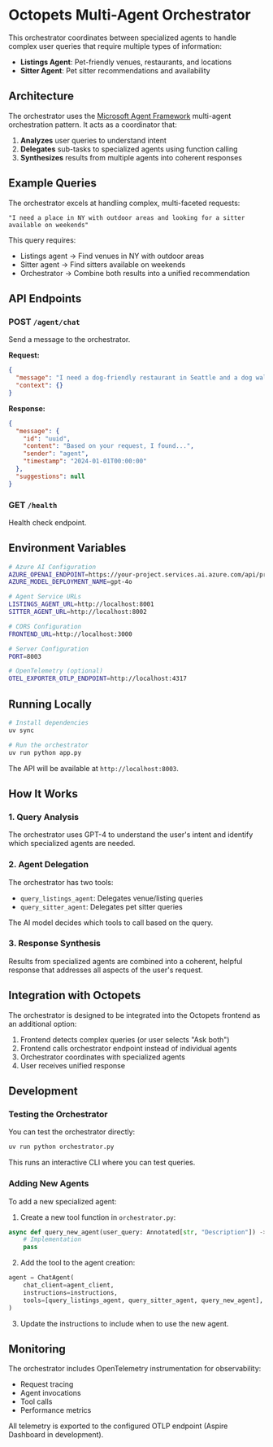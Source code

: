 # Octopets Multi-Agent Orchestrator

This orchestrator coordinates between specialized agents to handle complex user queries that require multiple types of information:

- **Listings Agent**: Pet-friendly venues, restaurants, and locations
- **Sitter Agent**: Pet sitter recommendations and availability

## Architecture

The orchestrator uses the [Microsoft Agent Framework](https://github.com/microsoft/agent-framework) multi-agent orchestration pattern. It acts as a coordinator that:

1. **Analyzes** user queries to understand intent
2. **Delegates** sub-tasks to specialized agents using function calling
3. **Synthesizes** results from multiple agents into coherent responses

## Example Queries

The orchestrator excels at handling complex, multi-faceted requests:

```
"I need a place in NY with outdoor areas and looking for a sitter available on weekends"
```

This query requires:
- Listings agent → Find venues in NY with outdoor areas
- Sitter agent → Find sitters available on weekends
- Orchestrator → Combine both results into a unified recommendation

## API Endpoints

### POST `/agent/chat`

Send a message to the orchestrator.

**Request:**
```json
{
  "message": "I need a dog-friendly restaurant in Seattle and a dog walker for weekdays",
  "context": {}
}
```

**Response:**
```json
{
  "message": {
    "id": "uuid",
    "content": "Based on your request, I found...",
    "sender": "agent",
    "timestamp": "2024-01-01T00:00:00"
  },
  "suggestions": null
}
```

### GET `/health`

Health check endpoint.

## Environment Variables

```bash
# Azure AI Configuration
AZURE_OPENAI_ENDPOINT=https://your-project.services.ai.azure.com/api/projects/your-project
AZURE_MODEL_DEPLOYMENT_NAME=gpt-4o

# Agent Service URLs
LISTINGS_AGENT_URL=http://localhost:8001
SITTER_AGENT_URL=http://localhost:8002

# CORS Configuration
FRONTEND_URL=http://localhost:3000

# Server Configuration
PORT=8003

# OpenTelemetry (optional)
OTEL_EXPORTER_OTLP_ENDPOINT=http://localhost:4317
```

## Running Locally

```bash
# Install dependencies
uv sync

# Run the orchestrator
uv run python app.py
```

The API will be available at `http://localhost:8003`.

## How It Works

### 1. Query Analysis
The orchestrator uses GPT-4 to understand the user's intent and identify which specialized agents are needed.

### 2. Agent Delegation
The orchestrator has two tools:
- `query_listings_agent`: Delegates venue/listing queries
- `query_sitter_agent`: Delegates pet sitter queries

The AI model decides which tools to call based on the query.

### 3. Response Synthesis
Results from specialized agents are combined into a coherent, helpful response that addresses all aspects of the user's request.

## Integration with Octopets

The orchestrator is designed to be integrated into the Octopets frontend as an additional option:

1. Frontend detects complex queries (or user selects "Ask both")
2. Frontend calls orchestrator endpoint instead of individual agents
3. Orchestrator coordinates with specialized agents
4. User receives unified response

## Development

### Testing the Orchestrator

You can test the orchestrator directly:

```bash
uv run python orchestrator.py
```

This runs an interactive CLI where you can test queries.

### Adding New Agents

To add a new specialized agent:

1. Create a new tool function in `orchestrator.py`:
```python
async def query_new_agent(user_query: Annotated[str, "Description"]) -> str:
    # Implementation
    pass
```

2. Add the tool to the agent creation:
```python
agent = ChatAgent(
    chat_client=agent_client,
    instructions=instructions,
    tools=[query_listings_agent, query_sitter_agent, query_new_agent],
)
```

3. Update the instructions to include when to use the new agent.

## Monitoring

The orchestrator includes OpenTelemetry instrumentation for observability:
- Request tracing
- Agent invocations
- Tool calls
- Performance metrics

All telemetry is exported to the configured OTLP endpoint (Aspire Dashboard in development).
